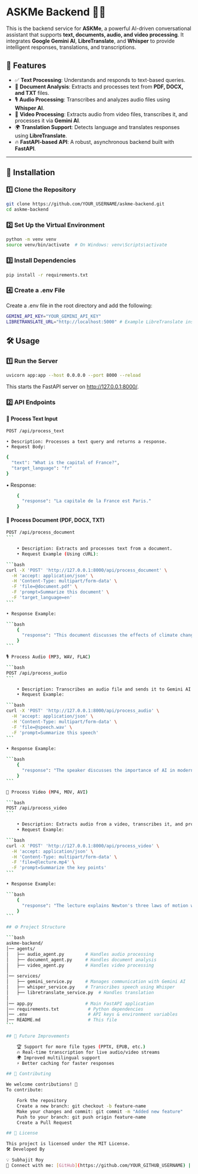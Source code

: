 # **ASKMe Backend** 🧠💬  

This is the backend service for **ASKMe**, a powerful AI-driven conversational assistant that supports **text, documents, audio, and video processing**. It integrates **Google Gemini AI**, **LibreTranslate**, and **Whisper** to provide intelligent responses, translations, and transcriptions.

## 🚀 Features  
- ✅ **Text Processing**: Understands and responds to text-based queries.  
- 📄 **Document Analysis**: Extracts and processes text from **PDF, DOCX, and TXT** files.  
- 🎙 **Audio Processing**: Transcribes and analyzes audio files using **Whisper AI**.  
- 🎥 **Video Processing**: Extracts audio from video files, transcribes it, and processes it via **Gemini AI**.  
- 🌍 **Translation Support**: Detects language and translates responses using **LibreTranslate**.  
- 🔥 **FastAPI-based API**: A robust, asynchronous backend built with **FastAPI**.  

---

## 📌 **Installation**  

### 1️⃣ **Clone the Repository**  
```bash
git clone https://github.com/YOUR_USERNAME/askme-backend.git
cd askme-backend
```

### 2️⃣ Set Up the Virtual Environment

```bash
python -m venv venv
source venv/bin/activate  # On Windows: venv\Scripts\activate
```

### 3️⃣ Install Dependencies

```bash
pip install -r requirements.txt
```

### 4️⃣ Create a .env File

Create a .env file in the root directory and add the following:

```bash
GEMINI_API_KEY="YOUR_GEMINI_API_KEY"
LIBRETRANSLATE_URL="http://localhost:5000" # Example LibreTranslate instance
```

## 🛠 Usage
### 1️⃣ Run the Server

```bash
uvicorn app:app --host 0.0.0.0 --port 8000 --reload
```

This starts the FastAPI server on http://127.0.0.1:8000/.
### 2️⃣ API Endpoints
#### 📌 Process Text Input

```bash
POST /api/process_text
```

    • Description: Processes a text query and returns a response.
    • Request Body:

```bash
{
  "text": "What is the capital of France?",
  "target_language": "fr"
}
```

• Response:

```bash
    {
      "response": "La capitale de la France est Paris."
    }
```

#### 📌 Process Document (PDF, DOCX, TXT)

````bash
POST /api/process_document
```

    • Description: Extracts and processes text from a document.
    • Request Example (Using cURL):

```bash
curl -X 'POST' 'http://127.0.0.1:8000/api/process_document' \
  -H 'accept: application/json' \
  -H 'Content-Type: multipart/form-data' \
  -F 'file=@document.pdf' \
  -F 'prompt=Summarize this document' \
  -F 'target_language=en'
```

• Response Example:

```bash
    {
      "response": "This document discusses the effects of climate change on global agriculture."
    }
```

🎙 Process Audio (MP3, WAV, FLAC)

```bash
POST /api/process_audio
```

    • Description: Transcribes an audio file and sends it to Gemini AI.
    • Request Example:

```bash
curl -X 'POST' 'http://127.0.0.1:8000/api/process_audio' \
  -H 'accept: application/json' \
  -H 'Content-Type: multipart/form-data' \
  -F 'file=@speech.wav' \
  -F 'prompt=Summarize this speech'
```

• Response Example:

```bash
    {
      "response": "The speaker discusses the importance of AI in modern education."
    }
```

🎥 Process Video (MP4, MOV, AVI)

```bash
POST /api/process_video
```

    • Description: Extracts audio from a video, transcribes it, and processes it via Gemini AI.
    • Request Example:

```bash
curl -X 'POST' 'http://127.0.0.1:8000/api/process_video' \
  -H 'accept: application/json' \
  -H 'Content-Type: multipart/form-data' \
  -F 'file=@lecture.mp4' \
  -F 'prompt=Summarize the key points'
```

• Response Example:

```bash
    {
      "response": "The lecture explains Newton's three laws of motion with examples."
    }
```

## ⚙️ Project Structure

```bash
askme-backend/
│── agents/
│   ├── audio_agent.py        # Handles audio processing
│   ├── document_agent.py     # Handles document analysis
│   ├── video_agent.py        # Handles video processing
│
│── services/
│   ├── gemini_service.py     # Manages communication with Gemini AI
│   ├── whisper_service.py    # Transcribes speech using Whisper
│   ├── libretranslate_service.py  # Handles translation
│
│── app.py                    # Main FastAPI application
│── requirements.txt           # Python dependencies
│── .env                       # API keys & environment variables
│── README.md                  # This file
```

## 🎯 Future Improvements

    🏆 Support for more file types (PPTX, EPUB, etc.)
    🔥 Real-time transcription for live audio/video streams
    🌍 Improved multilingual support
    ⚡ Better caching for faster responses

## 🤝 Contributing

We welcome contributions! 🎉
To contribute:

    Fork the repository
    Create a new branch: git checkout -b feature-name
    Make your changes and commit: git commit -m "Added new feature"
    Push to your branch: git push origin feature-name
    Create a Pull Request

## 📜 License

This project is licensed under the MIT License.
🛠 Developed By

💡 Subhajit Roy
🚀 Connect with me: [GitHub](https://github.com/YOUR_GITHUB_USERNAME) | [LinkedIn](https://www.linkedin.com/in/YOUR_LINKEDIN_USERNAME)